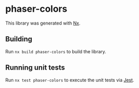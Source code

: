 # phaser-colors

This library was generated with [Nx](https://nx.dev).

## Building

Run `nx build phaser-colors` to build the library.

## Running unit tests

Run `nx test phaser-colors` to execute the unit tests via [Jest](https://jestjs.io).
